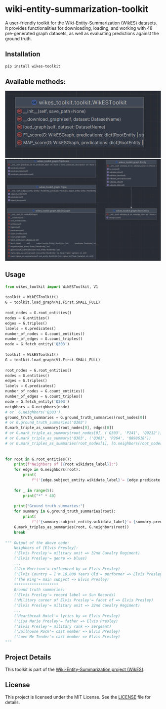 # wiki-entity-summarization-toolkit

A user-friendly toolkit for the Wiki-Entity-Summarization (WikES) datasets.
It provides functionalities for downloading, loading, and working with 48 pre-generated graph datasets, as well as
evaluating predictions against the ground truth.

## Installation

```bash
pip install wikes-toolkit
```

## Available methods:

![Toolkit methods](toolkit.png)
![Graph methods](graph.png)

## Usage

```python
from wikes_toolkit import WikESToolkit, V1

toolkit = WikESToolkit()
G = toolkit.load_graph(V1.First.SMALL_FULL)

root_nodes = G.root_entities()
nodes = G.entities()
edges = G.triples()
labels = G.predicates()
number_of_nodes = G.count_entities()
number_of_edges = G.count_triples()
node = G.fetch_entity('Q303')

toolkit = WikESToolkit()
G = toolkit.load_graph(V1.First.SMALL_FULL)

root_nodes = G.root_entities()
nodes = G.entities()
edges = G.triples()
labels = G.predicates()
number_of_nodes = G.count_entities()
number_of_edges = G.count_triples()
node = G.fetch_entity('Q303')
neighbors = G.neighbors(node)
# or  G.neighbors('Q303')
ground_truth_summaries = G.ground_truth_summaries(root_nodes[0])
# or G.ground_truth_summaries('Q303')
G.mark_triple_as_summary(root_nodes[0], edges[0])
# or G.mark_triple_as_summary(root_nodes[0], ('Q303', 'P241', 'Q9212'))
# or G.mark_triple_as_summary('Q303', ('Q303', 'P264', 'Q898618'))
# or G.mark_triples_as_summaries(root_nodes[1], [G.neighbors(root_nodes[1])[0], G.neighbors(root_nodes[1])[1]])


for root in G.root_entities():
    print(f"Neighbors of [{root.wikidata_label}]:")
    for edge in G.neighbors(root):
        print(
            f"('{edge.subject_entity.wikidata_label}'= {edge.predicate.predicate_label} => {edge.object_entity.wikidata_label})")

    for _ in range(5):
        print("*" * 40)

    print("Ground truth summaries:")
    for summary in G.ground_truth_summaries(root):
        print(
            f"('{summary.subject_entity.wikidata_label}'= {summary.predicate.predicate_label} => {summary.object_entity.wikidata_label})")
    G.mark_triples_as_summaries(root, G.neighbors(root))
    break

""" Output of the above code:
    Neighbors of [Elvis Presley]:
    ('Elvis Presley'= military unit => 32nd Cavalry Regiment)
    ('Elvis Presley'= genre => blues)
    ...
    ('Jim Morrison'= influenced by => Elvis Presley)
    ('Elvis Country – I'm 10,000 Years Old'= performer => Elvis Presley)
    ('The King'= main subject => Elvis Presley)
    ********************
    Ground truth summaries:
    ('Elvis Presley'= record label => Sun Records)
    ('Military career of Elvis Presley'= facet of => Elvis Presley)
    ('Elvis Presley'= military unit => 32nd Cavalry Regiment)
    ...
    ('Heartbreak Hotel'= lyrics by => Elvis Presley)
    ('Lisa Marie Presley'= father => Elvis Presley)
    ('Elvis Presley'= military rank => sergeant)
    ('Jailhouse Rock'= cast member => Elvis Presley)
    ('Love Me Tender'= cast member => Elvis Presley)
"""
```

## Project Details

This toolkit is part of
the [Wiki-Entity-Summarization project (WikES)](https://github.com/msorkhpar/wiki-entity-summarization).

## License

This project is licensed under the MIT License. See the [LICENSE](LICENSE) file for details.
